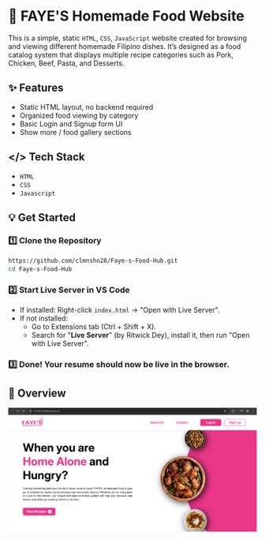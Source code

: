 # 🍲 FAYE'S Homemade Food Website 

This is a simple, static `HTML`, `CSS`, `JavaScript` website created for browsing and viewing different homemade Filipino dishes. 
It’s designed as a food catalog system that displays multiple recipe categories such as Pork, Chicken, Beef, Pasta, and Desserts.

## ✨ Features

- Static HTML layout, no backend required
- Organized food viewing by category
- Basic Login and Signup form UI
- Show more / food gallery sections

## </> Tech Stack
- `HTML`
- `CSS`
- `Javascript`

## 💡 Get Started
### 1️⃣ Clone the Repository
```bash
https://github.com/clmnshn28/Faye-s-Food-Hub.git
cd Faye-s-Food-Hub
```
### 2️⃣ Start Live Server in VS Code
- If installed: Right-click `index.html` → "Open with Live Server".
- If not installed:
    - Go to Extensions tab (Ctrl + Shift + X).
    - Search for "**Live Server**" (by Ritwick Dey), install it, then run "Open with Live Server".
### 3️⃣ Done! Your resume should now be live in the browser.

## 🔎 Overview 
![alt text](assets/images/readme.png)

